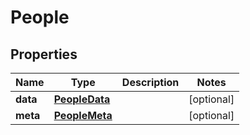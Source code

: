 

# People


## Properties

| Name | Type | Description | Notes |
|------------ | ------------- | ------------- | -------------|
|**data** | [**PeopleData**](PeopleData.md) |  |  [optional] |
|**meta** | [**PeopleMeta**](PeopleMeta.md) |  |  [optional] |



